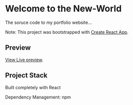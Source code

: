 # Welcome to the New-World

The soruce code to my portfolio website...

Note: This project was bootstrapped with [Create React App](https://github.com/facebook/create-react-app).

## Preview

<!-- !["Preview"](public/images/port-prev.png) -->

[View Live preview](https://tbello.dev/).

## Project Stack

Built completely with React

Dependency Management: npm
